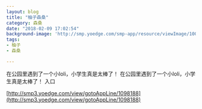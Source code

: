 ```yaml
---
layout: blog
title: "柚子森桑"
category: 森桑
date: "2018-02-09 17:02:54"
background-image: 'http://smp.yoedge.com/smp-app/resource/viewImage/1002516appline.png'
tags:
- 柚子
- 森桑

---
```

在公园里遇到了一个小loli，小学生真是太棒了！
在公园里遇到了一个小loli，小学生真是太棒了！
入口

[http://smp3.yoedge.com/view/gotoAppLine/1098188](http://smp3.yoedge.com/view/gotoAppLine/1098188)

        
